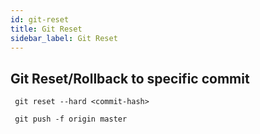 ```yaml
---
id: git-reset
title: Git Reset
sidebar_label: Git Reset
---
```


## Git Reset/Rollback to specific commit

```
 git reset --hard <commit-hash>
```

```
 git push -f origin master
 ```


